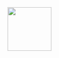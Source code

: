 <div id="header" align="center">
  <img src="[https://media.giphy.com/media/M9gbBd9nbDrOTu1Mqx/giphy.gif](https://media.giphy.com/media/i1JHRZSXO9LZZDHqii/giphy.gif)" width="100"/>
</div>
